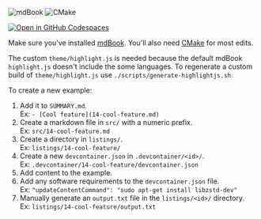 ![mdBook](https://img.shields.io/static/v1?style=for-the-badge&message=mdBook&color=000000&logo=mdBook&logoColor=FFFFFF&label=)
![CMake](https://img.shields.io/static/v1?style=for-the-badge&message=CMake&color=064F8C&logo=CMake&logoColor=FFFFFF&label=)

[![Open in GitHub Codespaces](https://github.com/codespaces/badge.svg)](https://codespaces.new/jcbhmr/cmakebyexample.jcbhmr.com?quickstart=1)

Make sure you've installed [mdBook](https://rust-lang.github.io/mdBook/). You'll also need [CMake](https://cmake.org/download/) for most edits.

The custom `theme/highlight.js` is needed because the default mdBook `highlight.js` doesn't include the some languages. To regenerate a custom build of `theme/highlight.js` use `./scripts/generate-highlightjs.sh`.

To create a new example:

1. Add it to `SUMMARY.md`. \
    Ex: `- [Cool feature](14-cool-feature.md)`
2. Create a markdown file in `src/` with a numeric prefix. \
    Ex: `src/14-cool-feature.md`
3. Create a directory in `listings/`. \
    Ex: `listings/14-cool-feature/`
4. Create a new `devcontainer.json` in `.devcontainer/<id>/`. \
    Ex: `.devcontainer/14-cool-feature/devcontainer.json`
5. Add content to the example.
6. Add any software requirements to the `devcontainer.json` file. \
    Ex: `"updateContentCommand": "sudo apt-get install libzstd-dev"`
7. Manually generate an `output.txt` file in the `listings/<id>/` directory. \
    Ex: `listings/14-cool-feature/output.txt`
